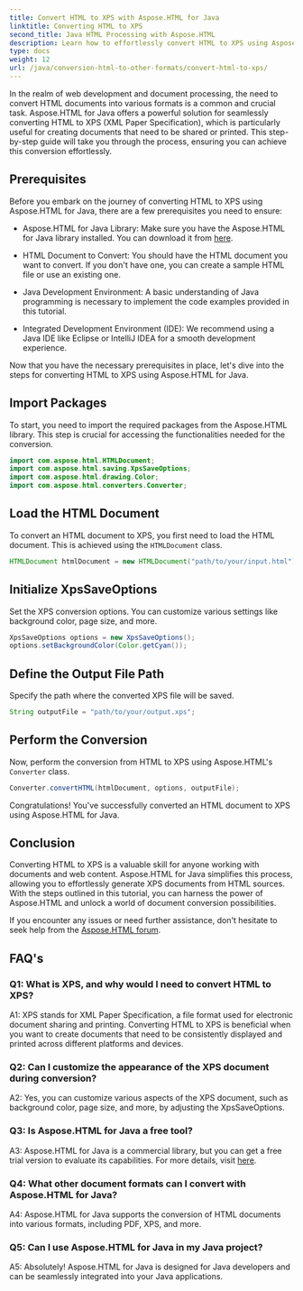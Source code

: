 ```yaml
---
title: Convert HTML to XPS with Aspose.HTML for Java
linktitle: Converting HTML to XPS
second_title: Java HTML Processing with Aspose.HTML
description: Learn how to effortlessly convert HTML to XPS using Aspose.HTML for Java. Create cross-platform documents with ease.
type: docs
weight: 12
url: /java/conversion-html-to-other-formats/convert-html-to-xps/
---
```

In the realm of web development and document processing, the need to convert HTML documents into various formats is a common and crucial task. Aspose.HTML for Java offers a powerful solution for seamlessly converting HTML to XPS (XML Paper Specification), which is particularly useful for creating documents that need to be shared or printed. This step-by-step guide will take you through the process, ensuring you can achieve this conversion effortlessly.

## Prerequisites

Before you embark on the journey of converting HTML to XPS using Aspose.HTML for Java, there are a few prerequisites you need to ensure:

- Aspose.HTML for Java Library: Make sure you have the Aspose.HTML for Java library installed. You can download it from [here](https://releases.aspose.com/html/java/).

- HTML Document to Convert: You should have the HTML document you want to convert. If you don't have one, you can create a sample HTML file or use an existing one.

- Java Development Environment: A basic understanding of Java programming is necessary to implement the code examples provided in this tutorial.

- Integrated Development Environment (IDE): We recommend using a Java IDE like Eclipse or IntelliJ IDEA for a smooth development experience.

Now that you have the necessary prerequisites in place, let's dive into the steps for converting HTML to XPS using Aspose.HTML for Java.

## Import Packages

To start, you need to import the required packages from the Aspose.HTML library. This step is crucial for accessing the functionalities needed for the conversion.

```java
import com.aspose.html.HTMLDocument;
import com.aspose.html.saving.XpsSaveOptions;
import com.aspose.html.drawing.Color;
import com.aspose.html.converters.Converter;
```

## Load the HTML Document

To convert an HTML document to XPS, you first need to load the HTML document. This is achieved using the `HTMLDocument` class.

```java
HTMLDocument htmlDocument = new HTMLDocument("path/to/your/input.html");
```

## Initialize XpsSaveOptions

Set the XPS conversion options. You can customize various settings like background color, page size, and more.

```java
XpsSaveOptions options = new XpsSaveOptions();
options.setBackgroundColor(Color.getCyan());
```

## Define the Output File Path

Specify the path where the converted XPS file will be saved.

```java
String outputFile = "path/to/your/output.xps";
```

## Perform the Conversion

Now, perform the conversion from HTML to XPS using Aspose.HTML's `Converter` class.

```java
Converter.convertHTML(htmlDocument, options, outputFile);
```

Congratulations! You've successfully converted an HTML document to XPS using Aspose.HTML for Java.

## Conclusion

Converting HTML to XPS is a valuable skill for anyone working with documents and web content. Aspose.HTML for Java simplifies this process, allowing you to effortlessly generate XPS documents from HTML sources. With the steps outlined in this tutorial, you can harness the power of Aspose.HTML and unlock a world of document conversion possibilities.

If you encounter any issues or need further assistance, don't hesitate to seek help from the [Aspose.HTML forum](https://forum.aspose.com/).

## FAQ's

### Q1: What is XPS, and why would I need to convert HTML to XPS?

A1: XPS stands for XML Paper Specification, a file format used for electronic document sharing and printing. Converting HTML to XPS is beneficial when you want to create documents that need to be consistently displayed and printed across different platforms and devices.

### Q2: Can I customize the appearance of the XPS document during conversion?

A2: Yes, you can customize various aspects of the XPS document, such as background color, page size, and more, by adjusting the XpsSaveOptions.

### Q3: Is Aspose.HTML for Java a free tool?

A3: Aspose.HTML for Java is a commercial library, but you can get a free trial version to evaluate its capabilities. For more details, visit [here](https://releases.aspose.com/html/java).

### Q4: What other document formats can I convert with Aspose.HTML for Java?

A4: Aspose.HTML for Java supports the conversion of HTML documents into various formats, including PDF, XPS, and more.

### Q5: Can I use Aspose.HTML for Java in my Java project?

A5: Absolutely! Aspose.HTML for Java is designed for Java developers and can be seamlessly integrated into your Java applications.
